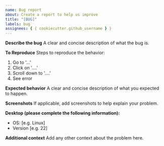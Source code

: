 ```yaml
---
name: Bug report
about: Create a report to help us improve
title: "[BUG]"
labels: bug
assignees: { { cookiecutter.github_username } }
---
```


**Describe the bug**
A clear and concise description of what the bug is.

**To Reproduce**
Steps to reproduce the behavior:

1. Go to '...'
2. Click on '....'
3. Scroll down to '....'
4. See error

**Expected behavior**
A clear and concise description of what you expected to happen.

**Screenshots**
If applicable, add screenshots to help explain your problem.

**Desktop (please complete the following information):**

- OS: [e.g. Linux]
- Version [e.g. 22]

**Additional context**
Add any other context about the problem here.
